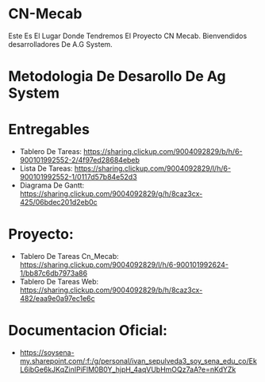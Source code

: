 # CN-Mecab
Este Es El Lugar Donde Tendremos El Proyecto CN Mecab.
Bienvendidos desarrolladores De A.G System.
# Metodologia De Desarollo De Ag System
# Entregables
- Tablero De Tareas: https://sharing.clickup.com/9004092829/b/h/6-900101992552-2/4f97ed28684ebeb
- Lista De Tareas: https://sharing.clickup.com/9004092829/l/h/6-900101992552-1/0117d57b84e52d3
- Diagrama De Gantt: https://sharing.clickup.com/9004092829/g/h/8caz3cx-425/06bdec201d2eb0c
# Proyecto:
- Tablero De Tareas Cn_Mecab: https://sharing.clickup.com/9004092829/l/h/6-900101992624-1/bb87c6db7973a86
- Tablero De Tareas Web: https://sharing.clickup.com/9004092829/b/h/8caz3cx-482/eaa9e0a97ec1e6c
# Documentacion Oficial:
- https://soysena-my.sharepoint.com/:f:/g/personal/ivan_sepulveda3_soy_sena_edu_co/EkL6ibGe6kJKqZinIPiFlM0B0Y_hjpH_4aqVUbHmOQz7aA?e=nKdYZk

